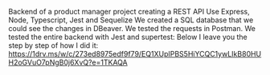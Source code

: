 Backend of a product manager project creating a REST API
Use Express, Node, Typescript, Jest and Sequelize
We created a SQL database that we could see the changes in DBeaver.
We tested the requests in Postman.
We tested the entire backend with Jest and supertest:
Below I leave you the step by step of how I did it:
https://1drv.ms/w/c/273ed8975edf9f79/EQ1XUpIPBS5HiYCQC1ywLIkB80HUH2oGVuO7pNgB0j6XvQ?e=1TKAQA
